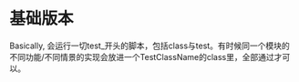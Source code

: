 # 基础版本

Basically, 会运行一切test_开头的脚本，包括class与test。有时候同一个模块的不同功能/不同情景的实现会放进一个TestClassName的class里，全部通过才可以。